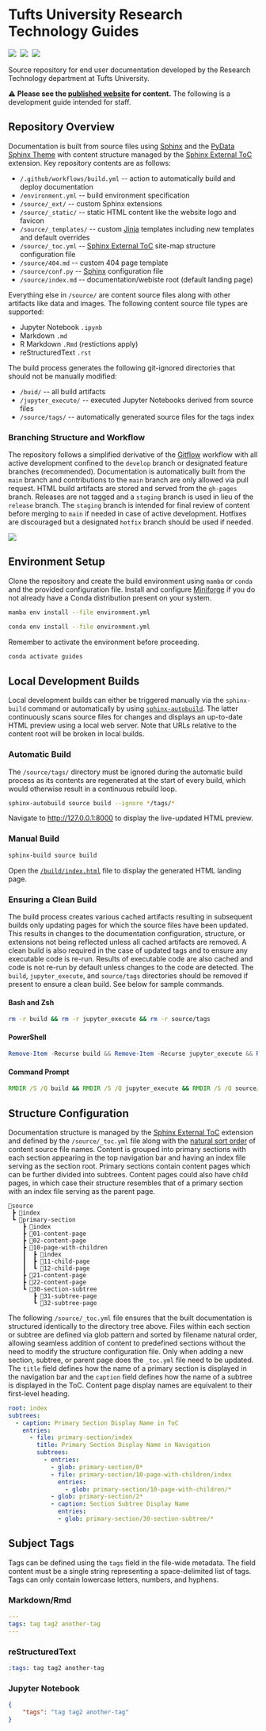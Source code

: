 # Tufts University Research Technology Guides

[![][website-badge]][website-url]&nbsp;
[![][workflow-badge]](../../actions/workflows/build.yml)&nbsp;
[![][commit-badge]](../../commits/main)

Source repository for end user documentation developed by the Research Technology department at Tufts University.

⚠️ **Please see the [published website][website-url] for content.** The following is a development guide intended for staff.

## Repository Overview

Documentation is built from source files using [Sphinx][sphinx-url] and the [PyData Sphinx Theme][theme-url] with content structure managed by the [Sphinx External ToC][toc-url] extension. Key repository contents are as follows:

- `/.github/workflows/build.yml` -- action to automatically build and deploy documentation
- `/environment.yml` -- build environment specification
- `/source/_ext/` -- custom Sphinx extensions
- `/source/_static/` -- static HTML content like the website logo and favicon
- `/source/_templates/` -- custom [Jinja][jinja-url] templates including new templates and default overrides
- `/source/_toc.yml` -- [Sphinx External ToC][toc-url] site-map structure configuration file
- `/source/404.md` -- custom 404 page template
- `/source/conf.py` -- [Sphinx][sphinx-url] configuration file
- `/source/index.md` -- documentation/webiste root (default landing page)

Everything else in `/source/` are content source files along with other artifacts like data and images. The following content source file types are supported:

- Jupyter Notebook `.ipynb`
- Markdown `.md`
- R Markdown `.Rmd` (restictions apply)
- reStructuredText `.rst`

The build process generates the following git-ignored directories that should not be manually modified:

- `/buid/` -- all build artifacts
- `/jupyter_execute/` -- executed Jupyter Notebooks derived from source files
- `/source/tags/` -- automatically generated source files for the tags index

### Branching Structure and Workflow

The repository follows a simplified derivative of the [Gitflow](https://www.atlassian.com/git/tutorials/comparing-workflows/gitflow-workflow) workflow with all active development confined to the `develop` branch or designated feature branches (recommended). Documentation is automatically built from the `main` branch and contributions to the `main` branch are only allowed via pull request. HTML build artifacts are stored and served from the `gh-pages` branch. Releases are not tagged and a `staging` branch is used in lieu of the `release` branch. The `staging` branch is intended for final review of content before merging to `main` if needed in case of active development. Hotfixes are discouraged but a designated `hotfix` branch should be used if needed.

![](img/branching.svg)

## Environment Setup

Clone the repository and create the build environment using `mamba` or `conda` and the provided configuration file. Install and configure [Miniforge](https://github.com/conda-forge/miniforge) if you do not already have a Conda distribution present on your system.

```bash
mamba env install --file environment.yml
```

```bash
conda env install --file environment.yml
```

Remember to activate the environment before proceeding.

```bash
conda activate guides
```

## Local Development Builds

Local development builds can either be triggered manually via the `sphinx-build` command or automatically by using [`sphinx-autobuild`](https://github.com/executablebooks/sphinx-autobuild). The latter continuously scans source files for changes and displays an up-to-date HTML preview using a local web server. Note that URLs relative to the content root will be broken in local builds.

### Automatic Build

The `/source/tags/` directory must be ignored during the automatic build process as its contents are regenerated at the start of every build, which would otherwise result in a continuous rebuild loop.

```bash
sphinx-autobuild source build --ignore */tags/*
```

Navigate to http://127.0.0.1:8000 to display the live-updated HTML preview.

### Manual Build

```bash
sphinx-build source build
```

Open the [`/build/index.html`](./build/index.html) file to display the generated HTML landing page.

### Ensuring a Clean Build

The build process creates various cached artifacts resulting in subsequent builds only updating pages for which the source files have been updated. This results in changes to the documentation configuration, structure, or extensions not being reflected unless all cached artifacts are removed. A clean build is also required in the case of updated tags and to ensure any executable code is re-run. Results of executable code are also cached and code is not re-run by default unless changes to the code are detected. The `build`, `jupyter_execute`, and `source/tags` directories should be removed if present to ensure a clean build. See below for sample commands.

#### Bash and Zsh

```bash Bash
rm -r build && rm -r jupyter_execute && rm -r source/tags
```
#### PowerShell

```powershell
Remove-Item -Recurse build && Remove-Item -Recurse jupyter_execute && Remove-Item -Recurse source/tags
```
#### Command Prompt

```bat
RMDIR /S /Q build && RMDIR /S /Q jupyter_execute && RMDIR /S /Q source/tags
```

## Structure Configuration

Documentation structure is managed by the [Sphinx External ToC][toc-url] extension and defined by the `/source/_toc.yml` file along with the [natural sort order](https://en.wikipedia.org/wiki/Natural_sort_order) of content source file names. Content is grouped into primary sections with each section appearing in the top navigation bar and having an index file serving as the section root. Primary sections contain content pages which can be further divided into subtrees. Content pages could also have child pages, in which case their structure resembles that of a primary section with an index file serving as the parent page.

```
📂source
 ┣ 📄index
 ┗ 📂primary-section
    ┣ 📄index
    ┣ 📄01-content-page
    ┣ 📄02-content-page
    ┣ 📂10-page-with-children
    ┃  ┣ 📄index
    ┃  ┣ 📄11-child-page
    ┃  ┗ 📄12-child-page
    ┣ 📄21-content-page
    ┣ 📄22-content-page
    ┗ 📂30-section-subtree
       ┣ 📄31-subtree-page
       ┗ 📄32-subtree-page
```

The following `/source/_toc.yml` file ensures that the built documentation is structured identically to the directory tree above. Files within each section or subtree are defined via glob pattern and sorted by filename natural order, allowing seamless addition of content to predefined sections without the need to modify the structure configuration file. Only when adding a new section, subtree, or parent page does the `_toc.yml` file need to be updated. The `title` field defines how the name of a primary section is displayed in the navigation bar and the `caption` field defines how the name of a subtree is displayed in the ToC. Content page display names are equivalent to their first-level heading.

```yml
root: index
subtrees:
  - caption: Primary Section Display Name in ToC
    entries:
      - file: primary-section/index
        title: Primary Section Display Name in Navigation
        subtrees:
          - entries:
            - glob: primary-section/0*
            - file: primary-section/10-page-with-children/index
              entries:
                - glob: primary-section/10-page-with-children/*
            - glob: primary-section/2*
            - caption: Section Subtree Display Name
              entries:
              - glob: primary-section/30-section-subtree/*

```

## Subject Tags

Tags can be defined using the `tags` field in the file-wide metadata. The field content must be a single string representing a space-delimited list of tags. Tags can only contain lowercase letters, numbers, and hyphens.

### Markdown/Rmd

```yml
---
tags: tag tag2 another-tag
---
```

### reStructuredText

```rst
:tags: tag tag2 another-tag
```

### Jupyter Notebook

```json
{
    "tags": "tag tag2 another-tag"
}
```

<!----------------------------------------------------------------------------->

[jinja-url]: https://jinja.palletsprojects.com
[commit-badge]: https://img.shields.io/github/last-commit/tuftsrt/guides
[sphinx-url]: https://www.sphinx-doc.org
[theme-url]: https://pydata-sphinx-theme.readthedocs.io
[toc-url]: https://sphinx-external-toc.readthedocs.io
[website-badge]: https://img.shields.io/website?url=https://tuftsrt.github.io/guides/
[website-url]: https://tuftsrt.github.io/guides/
[workflow-badge]: https://img.shields.io/github/actions/workflow/status/tuftsrt/guides/build.yml
